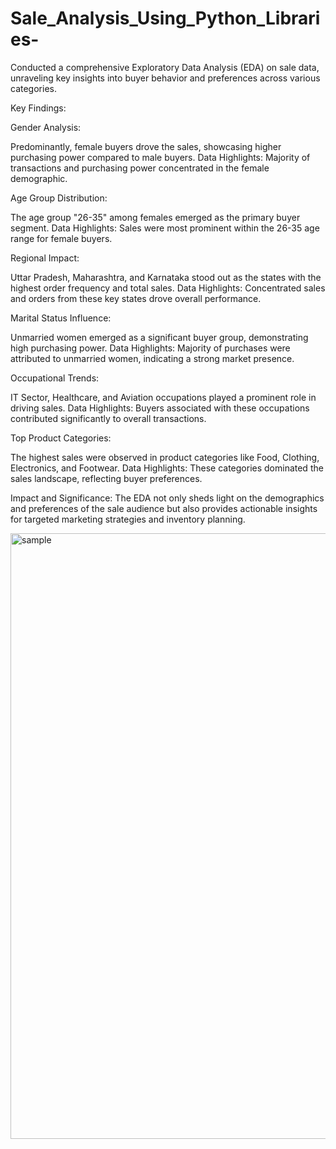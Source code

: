 # Sale_Analysis_Using_Python_Libraries-

Conducted a comprehensive Exploratory Data Analysis (EDA) on sale data, unraveling key insights into buyer behavior and preferences across various categories.

Key Findings:

Gender Analysis:

Predominantly, female buyers drove the sales, showcasing higher purchasing power compared to male buyers. 
Data Highlights: 
Majority of transactions and purchasing power concentrated in the female demographic. 

Age Group Distribution:

The age group "26-35" among females emerged as the primary buyer segment. 
Data Highlights: 
Sales were most prominent within the 26-35 age range for female buyers. 

Regional Impact:

Uttar Pradesh, Maharashtra, and Karnataka stood out as the states with the highest order frequency and total sales. 
Data Highlights: 
Concentrated sales and orders from these key states drove overall performance. 

Marital Status Influence:

Unmarried women emerged as a significant buyer group, demonstrating high purchasing power. 
Data Highlights: 
Majority of purchases were attributed to unmarried women, indicating a strong market presence. 

Occupational Trends:

IT Sector, Healthcare, and Aviation occupations played a prominent role in driving sales. 
Data Highlights: 
Buyers associated with these occupations contributed significantly to overall transactions. 

Top Product Categories:

The highest sales were observed in product categories like Food, Clothing, Electronics, and Footwear. 
Data Highlights:
These categories dominated the sales landscape, reflecting buyer preferences.

Impact and Significance: 
The EDA not only sheds light on the demographics and preferences of the sale audience but also provides actionable insights for targeted marketing strategies and inventory planning.


<img width="969" alt="sample" src="https://github.com/yash7463/Sales_Analysis_Using_Python_Libraries-/assets/100232299/b389766e-4533-4b65-9efc-255133efd14a">


















